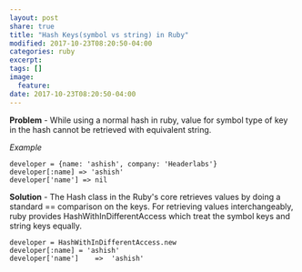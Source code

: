 ```yaml
---
layout: post
share: true
title: "Hash Keys(symbol vs string) in Ruby"
modified: 2017-10-23T08:20:50-04:00
categories: ruby
excerpt:
tags: []
image:
  feature:
date: 2017-10-23T08:20:50-04:00
---
```


**Problem** - While using a normal hash in ruby, value for symbol type of key in the hash cannot be retrieved with equivalent string.

*Example*

```
developer = {name: 'ashish', company: 'Headerlabs'}
developer[:name] => 'ashish'
developer['name'] => nil
```

**Solution** - The Hash class in the Ruby's core retrieves values by doing a standard == comparison on the keys.
For retrieving values interchangeably, ruby provides HashWithInDifferentAccess  which treat the symbol keys and string keys equally.

```
developer = HashWithInDifferentAccess.new
developer[:name] = 'ashish'
developer['name']    =>  'ashish'
```
